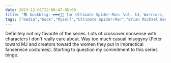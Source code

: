 ```yaml
---
date: 2023-12-01T22:00:47-05:00
title: "📚 bookblog: ❤️❤️❤️🖤🖤 for Ultimate Spider-Man: Vol. 14, Warriors, by Brian Michael Bendis and Mark Bagley"
tags: ["media","book","Myself","Ultimate Spider-Man","Brian Michael Bendis and Mark Bagley","Brian Michael Davis","Mark Bagley","comics","misogyny","sexism"]
---
```


Definitely not my favorite of the series. Lots of crossover nonsense with characters I don't really care about. Way too much casual misogyny (Peter toward MJ and creators toward the women they put in impractical fanservice costumes). Starting to question my commitment to this series binge.